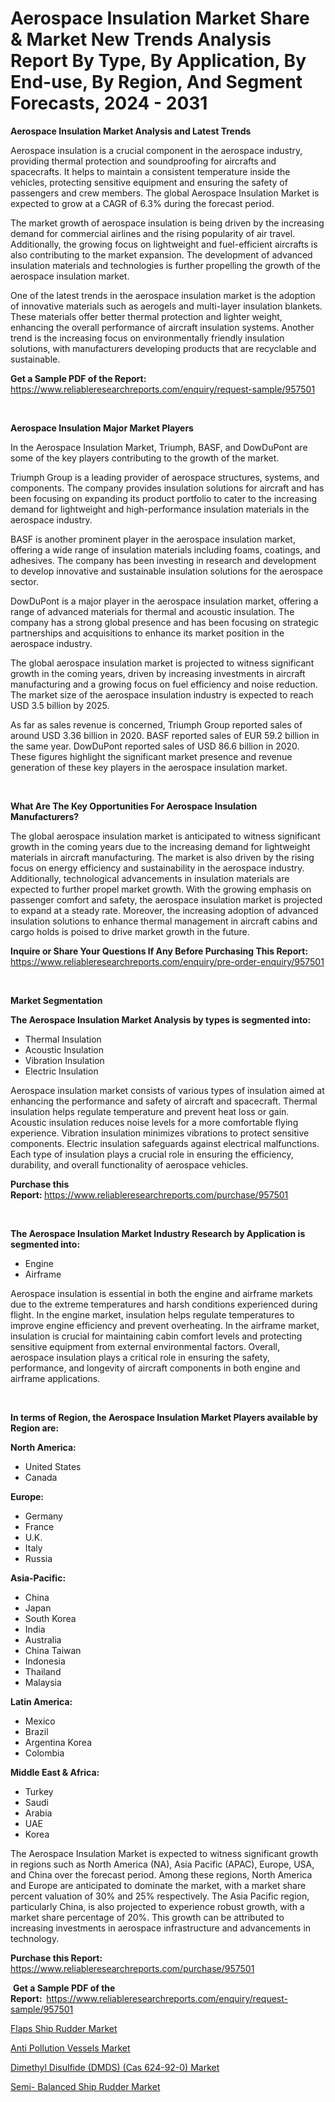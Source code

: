 <p><h1>Aerospace Insulation Market Share & Market New Trends Analysis Report By Type, By Application, By End-use, By Region, And Segment Forecasts, 2024 - 2031</h1></p><p><strong>Aerospace Insulation Market Analysis and Latest Trends</strong></p>
<p><p>Aerospace insulation is a crucial component in the aerospace industry, providing thermal protection and soundproofing for aircrafts and spacecrafts. It helps to maintain a consistent temperature inside the vehicles, protecting sensitive equipment and ensuring the safety of passengers and crew members. The global Aerospace Insulation Market is expected to grow at a CAGR of 6.3% during the forecast period.</p><p>The market growth of aerospace insulation is being driven by the increasing demand for commercial airlines and the rising popularity of air travel. Additionally, the growing focus on lightweight and fuel-efficient aircrafts is also contributing to the market expansion. The development of advanced insulation materials and technologies is further propelling the growth of the aerospace insulation market.</p><p>One of the latest trends in the aerospace insulation market is the adoption of innovative materials such as aerogels and multi-layer insulation blankets. These materials offer better thermal protection and lighter weight, enhancing the overall performance of aircraft insulation systems. Another trend is the increasing focus on environmentally friendly insulation solutions, with manufacturers developing products that are recyclable and sustainable.</p></p>
<p><strong>Get a Sample PDF of the Report:&nbsp;</strong> <a href="https://www.reliableresearchreports.com/enquiry/request-sample/957501">https://www.reliableresearchreports.com/enquiry/request-sample/957501</a></p>
<p>&nbsp;</p>
<p><strong>Aerospace Insulation Major Market Players</strong></p>
<p><p>In the Aerospace Insulation Market, Triumph, BASF, and DowDuPont are some of the key players contributing to the growth of the market. </p><p>Triumph Group is a leading provider of aerospace structures, systems, and components. The company provides insulation solutions for aircraft and has been focusing on expanding its product portfolio to cater to the increasing demand for lightweight and high-performance insulation materials in the aerospace industry.</p><p>BASF is another prominent player in the aerospace insulation market, offering a wide range of insulation materials including foams, coatings, and adhesives. The company has been investing in research and development to develop innovative and sustainable insulation solutions for the aerospace sector.</p><p>DowDuPont is a major player in the aerospace insulation market, offering a range of advanced materials for thermal and acoustic insulation. The company has a strong global presence and has been focusing on strategic partnerships and acquisitions to enhance its market position in the aerospace industry.</p><p>The global aerospace insulation market is projected to witness significant growth in the coming years, driven by increasing investments in aircraft manufacturing and a growing focus on fuel efficiency and noise reduction. The market size of the aerospace insulation industry is expected to reach USD 3.5 billion by 2025.</p><p>As far as sales revenue is concerned, Triumph Group reported sales of around USD 3.36 billion in 2020. BASF reported sales of EUR 59.2 billion in the same year. DowDuPont reported sales of USD 86.6 billion in 2020. These figures highlight the significant market presence and revenue generation of these key players in the aerospace insulation market.</p></p>
<p>&nbsp;</p>
<p><strong>What Are The Key Opportunities For Aerospace Insulation Manufacturers?</strong></p>
<p><p>The global aerospace insulation market is anticipated to witness significant growth in the coming years due to the increasing demand for lightweight materials in aircraft manufacturing. The market is also driven by the rising focus on energy efficiency and sustainability in the aerospace industry. Additionally, technological advancements in insulation materials are expected to further propel market growth. With the growing emphasis on passenger comfort and safety, the aerospace insulation market is projected to expand at a steady rate. Moreover, the increasing adoption of advanced insulation solutions to enhance thermal management in aircraft cabins and cargo holds is poised to drive market growth in the future.</p></p>
<p><strong>Inquire or Share Your Questions If Any Before Purchasing This Report:</strong> <a href="https://www.reliableresearchreports.com/enquiry/pre-order-enquiry/957501">https://www.reliableresearchreports.com/enquiry/pre-order-enquiry/957501</a></p>
<p>&nbsp;</p>
<p><strong>Market Segmentation</strong></p>
<p><strong>The Aerospace Insulation Market Analysis by types is segmented into:</strong></p>
<p><ul><li>Thermal Insulation</li><li>Acoustic Insulation</li><li>Vibration Insulation</li><li>Electric Insulation</li></ul></p>
<p><p>Aerospace insulation market consists of various types of insulation aimed at enhancing the performance and safety of aircraft and spacecraft. Thermal insulation helps regulate temperature and prevent heat loss or gain. Acoustic insulation reduces noise levels for a more comfortable flying experience. Vibration insulation minimizes vibrations to protect sensitive components. Electric insulation safeguards against electrical malfunctions. Each type of insulation plays a crucial role in ensuring the efficiency, durability, and overall functionality of aerospace vehicles.</p></p>
<p><strong>Purchase this Report:&nbsp;</strong><a href="https://www.reliableresearchreports.com/purchase/957501">https://www.reliableresearchreports.com/purchase/957501</a></p>
<p>&nbsp;</p>
<p><strong>The Aerospace Insulation Market Industry Research by Application is segmented into:</strong></p>
<p><ul><li>Engine</li><li>Airframe</li></ul></p>
<p><p>Aerospace insulation is essential in both the engine and airframe markets due to the extreme temperatures and harsh conditions experienced during flight. In the engine market, insulation helps regulate temperatures to improve engine efficiency and prevent overheating. In the airframe market, insulation is crucial for maintaining cabin comfort levels and protecting sensitive equipment from external environmental factors. Overall, aerospace insulation plays a critical role in ensuring the safety, performance, and longevity of aircraft components in both engine and airframe applications.</p></p>
<p>&nbsp;</p>
<p><strong>In terms of Region, the Aerospace Insulation Market Players available by Region are:</strong></p>
<p>
    <p> <strong> North America: </strong>
        <ul>
            <li>United States</li>
            <li>Canada</li>
        </ul>
        </p> 
    <p> <strong> Europe: </strong>
        <ul>
            <li>Germany</li>
            <li>France</li>
            <li>U.K.</li>
            <li>Italy</li>
            <li>Russia</li>
        </ul>
        </p> 
    <p> <strong> Asia-Pacific: </strong>
        <ul>
            <li>China</li>
            <li>Japan</li>
            <li>South Korea</li>
            <li>India</li>
            <li>Australia</li>
            <li>China Taiwan</li>
            <li>Indonesia</li>
            <li>Thailand</li>
            <li>Malaysia</li>
        </ul>
        </p> 
    <p> <strong> Latin America: </strong>
        <ul>
            <li>Mexico</li>
            <li>Brazil</li>
            <li>Argentina Korea</li>
            <li>Colombia</li>
        </ul>
        </p> 
    <p> <strong> Middle East & Africa: </strong>
        <ul>
            <li>Turkey</li>
            <li>Saudi</li>
            <li>Arabia</li>
            <li>UAE</li>
            <li>Korea</li>
        </ul>
    </p>
    </p>
<p><p>The Aerospace Insulation Market is expected to witness significant growth in regions such as North America (NA), Asia Pacific (APAC), Europe, USA, and China over the forecast period. Among these regions, North America and Europe are anticipated to dominate the market, with a market share percent valuation of 30% and 25% respectively. The Asia Pacific region, particularly China, is also projected to experience robust growth, with a market share percentage of 20%. This growth can be attributed to increasing investments in aerospace infrastructure and advancements in technology.</p></p>
<p><strong>Purchase this Report: </strong><a href="https://www.reliableresearchreports.com/purchase/957501">https://www.reliableresearchreports.com/purchase/957501</a></p>
<p>&nbsp;<strong>Get a Sample PDF of the Report:&nbsp;&nbsp;</strong><a href="https://www.reliableresearchreports.com/enquiry/request-sample/957501">https://www.reliableresearchreports.com/enquiry/request-sample/957501</a></p>
<p><strong></strong></p>
<p><p><a href="https://view.publitas.com/reportprime-1/flaps-ship-rudder-market-offers-provide-insightful-data-for-the-time-period-from-2023-to-2030-and-also-provide-analysis-based-on-application-type-and-region/">Flaps Ship Rudder Market</a></p><p><a href="https://view.publitas.com/reportprime-1/anti-pollution-vessels-market-research-report-the-key-to-successful-business-strategy-forecasted-for-period-from-2023-2030/">Anti Pollution Vessels Market</a></p><p><a href="https://military-diascia-e68.notion.site/Dimethyl-Disulfide-DMDS-Cas-624-92-0-Market-Research-Report-Provides-thorough-Industry-Overview--e136a31dc0694d4e8769c8ea6209d619">Dimethyl Disulfide (DMDS) (Cas 624-92-0) Market</a></p><p><a href="https://view.publitas.com/reportprime-1/semi-balanced-ship-rudder-market-share-market-new-trends-analysis-report-by-type-by-application-by-end-use-by-region-and-segment-forecasts-2023-2030/">Semi- Balanced Ship Rudder Market</a></p></p>